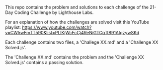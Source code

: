 This repo contains the problem and solutions to each challenge of the 21-Day Coding Challenge by Lighthouse Labs.

For an explanation of how the challenges are solved visit this YouTube playlist: https://www.youtube.com/watch?v=CW5wFmTT590&list=PLlKjWcFcCj4ReNjGTCqTt891AIqzywSKd

Each challenge contains two files, a 'Challege XX.md' and a 'Challenge XX Solved.js'.

The 'Challenge XX.md' contains the problem and the 'Challenge XX Solved.js' contains a passing solution.
